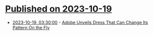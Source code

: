 # [Published on 2023-10-19](index.md)

* [2023-10-19, 03:30:00](https://hardware.slashdot.org/story/23/10/18/2324230/adobe-unveils-dress-that-can-change-its-pattern-on-the-fly?utm_source=rss1.0mainlinkanon&utm_medium=feed) - [Adobe Unveils Dress That Can Change Its Pattern On the Fly](https://hardware.slashdot.org/story/23/10/18/2324230/adobe-unveils-dress-that-can-change-its-pattern-on-the-fly?utm_source=rss1.0mainlinkanon&utm_medium=feed)
